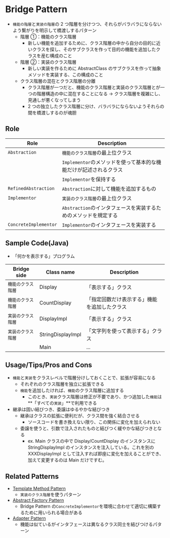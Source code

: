 # Bridge Pattern

- `機能の階層`と`実装の階層`の 2 つ階層を分けつつ、それらがバラバラにならないよう繋がりを明示して橋渡しするパターン
  - 階層 ①：機能のクラス階層
    - 新しい機能を追加するために、クラス階層の中から自分の目的に近いクラスを探し、そのサブクラスを作って目的の機能を追加したクラスを産む構成のこと
  - 階層 ②：実装のクラス階層
    - 新しい実装を作るために AbstractClass のサブクラスを作って抽象メソッドを実装する、この構成のこと
  - クラス階層の混在とクラス階層の分離
    - クラス階層が一つだと、機能のクラス階層と実装のクラス階層とが一つの階層構造の中に混在することになる → クラス階層を複雑にし、見通しが悪くなってしまう
    - 2 つの独立したクラス階層に分け、バラバラにならないようそれらの間を橋渡しするのが魂胆

## Role

| Role                  | Description                                                       |
| --------------------- | ----------------------------------------------------------------- |
| `Abstraction`         | `機能のクラス階層`の最上位クラス                                  |
|                       | `Implementor`のメソッドを使って基本的な機能だけが記述されるクラス |
|                       | `Implementor`を保持する                                           |
| `RefinedAbstraction`  | `Abstraction`に対して機能を追加するもの                           |
| `Implementor`         | `実装のクラス階層`の最上位クラス                                  |
|                       | `Abstraction`のインタフェースを実装するためのメソッドを規定する   |
| `ConcreteImplementor` | `Implementor`のインタフェースを実装する                           |

## Sample Code(Java)

- 「何かを表示する」プログラム

| Bridge side        | Class name        | Description                                  |
| ------------------ | ----------------- | -------------------------------------------- |
| `機能のクラス階層` | Display           | 「表示する」クラス                           |
| `機能のクラス階層` | CountDisplay      | 「指定回数だけ表示する」機能を追加したクラス |
| `実装のクラス階層` | DisplayImpl       | 「表示する」クラス                           |
| `実装のクラス階層` | StringDisplayImpl | 「文字列を使って表示する」クラス             |
|                    | Main              | ...                                          |

## Usage/Tips/Pros and Cons

- `機能`と`実装`をクラスレベルで階層分けしておくことで、拡張が容易になる
  - それぞれのクラス階層を独立に拡張できる
  - `機能`を追加したければ、`機能`のクラス階層に追加する
    - このとき、`実装`クラス階層は修正が不要であり、かつ追加した`機能`は**「すべての`実装`」**で利用できる
- 継承は固い結びつき、委譲はゆるやかな結びつき
  - 継承はクラスの拡張に便利だが、クラス間を強く結合させる
    - ソースコードを書き換えない限り、この関係に変化を加えられない
  - 委譲を使うと、引数で注入されたものと結びつく緩やかな結びつきとなる
    - ex. Main クラスの中で Display/CountDisplay のインスタンスに StringDisplayImpl のインスタンスを注入している。これを別の XXXDisplayImpl として注入すれば即座に変化を加えることができ、加えて変更するのは Main だけですむ。

## Related Patterns

- [Template Method Pattern](../03-template-method-pattern/)
  - `実装のクラス階層`を使うパターン
- [Abstract Factory Pattern](../08-abstract-factory-pattern/)
  - Bridge Pattern の`ConcreteImplementor`を環境に合わせて適切に構築するために用いられる場合がある
- [Adapter Pattern](../02-adapter-pattern/)
  - 機能は似ているがインタフェースは異なるクラス同士を結びつけるパターン
